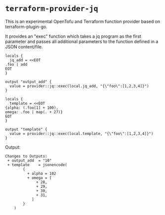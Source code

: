 # `terraform-provider-jq`

This is an experimental OpenTofu and Terraform function provider based
on terraform-plugin-go.

It provides an "exec" function which takes a jq program as the first
parameter and passes all additional parameters to the function defined
in a JSON content/file.

```hcl
locals {
  jq_add = <<EOT
.foo | add
EOT
}

output "output_add" {
  value = provider::jq::exec(local.jq_add, "{\"foo\":[1,2,3,4]}")
}

locals {
  template = <<EOT
{alpha: (.foo[1] + 100),
omega: .foo | map(. + 27)}
EOT
}

output "template" {
  value = provider::jq::exec(local.template, "{\"foo\":[1,2,3,4]}")
}
```

Output:

```
Changes to Outputs:
 + output_add  = "10"
 + template    = jsonencode(
        {
          + alpha = 102
          + omega = [
              + 28,
              + 29,
              + 30,
              + 31,
            ]
        }
    )
```
